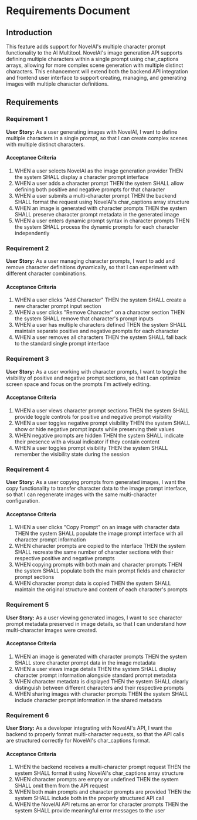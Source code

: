 # Requirements Document

## Introduction

This feature adds support for NovelAI's multiple character prompt functionality to the AI Multitool. NovelAI's image generation API supports defining multiple characters within a single prompt using char_captions arrays, allowing for more complex scene generation with multiple distinct characters. This enhancement will extend both the backend API integration and frontend user interface to support creating, managing, and generating images with multiple character definitions.

## Requirements

### Requirement 1

**User Story:** As a user generating images with NovelAI, I want to define multiple characters in a single prompt, so that I can create complex scenes with multiple distinct characters.

#### Acceptance Criteria

1. WHEN a user selects NovelAI as the image generation provider THEN the system SHALL display a character prompt interface
2. WHEN a user adds a character prompt THEN the system SHALL allow defining both positive and negative prompts for that character
3. WHEN a user submits a multi-character prompt THEN the backend SHALL format the request using NovelAI's char_captions array structure
4. WHEN an image is generated with character prompts THEN the system SHALL preserve character prompt metadata in the generated image
5. WHEN a user enters dynamic prompt syntax in character prompts THEN the system SHALL process the dynamic prompts for each character independently

### Requirement 2

**User Story:** As a user managing character prompts, I want to add and remove character definitions dynamically, so that I can experiment with different character combinations.

#### Acceptance Criteria

1. WHEN a user clicks "Add Character" THEN the system SHALL create a new character prompt input section
2. WHEN a user clicks "Remove Character" on a character section THEN the system SHALL remove that character's prompt inputs
3. WHEN a user has multiple characters defined THEN the system SHALL maintain separate positive and negative prompts for each character
4. WHEN a user removes all characters THEN the system SHALL fall back to the standard single prompt interface

### Requirement 3

**User Story:** As a user working with character prompts, I want to toggle the visibility of positive and negative prompt sections, so that I can optimize screen space and focus on the prompts I'm actively editing.

#### Acceptance Criteria

1. WHEN a user views character prompt sections THEN the system SHALL provide toggle controls for positive and negative prompt visibility
2. WHEN a user toggles negative prompt visibility THEN the system SHALL show or hide negative prompt inputs while preserving their values
3. WHEN negative prompts are hidden THEN the system SHALL indicate their presence with a visual indicator if they contain content
4. WHEN a user toggles prompt visibility THEN the system SHALL remember the visibility state during the session

### Requirement 4

**User Story:** As a user copying prompts from generated images, I want the copy functionality to transfer character data to the image prompt interface, so that I can regenerate images with the same multi-character configuration.

#### Acceptance Criteria

1. WHEN a user clicks "Copy Prompt" on an image with character data THEN the system SHALL populate the image prompt interface with all character prompt information
2. WHEN character prompts are copied to the interface THEN the system SHALL recreate the same number of character sections with their respective positive and negative prompts
3. WHEN copying prompts with both main and character prompts THEN the system SHALL populate both the main prompt fields and character prompt sections
4. WHEN character prompt data is copied THEN the system SHALL maintain the original structure and content of each character's prompts

### Requirement 5

**User Story:** As a user viewing generated images, I want to see character prompt metadata preserved in image details, so that I can understand how multi-character images were created.

#### Acceptance Criteria

1. WHEN an image is generated with character prompts THEN the system SHALL store character prompt data in the image metadata
2. WHEN a user views image details THEN the system SHALL display character prompt information alongside standard prompt metadata
3. WHEN character metadata is displayed THEN the system SHALL clearly distinguish between different characters and their respective prompts
4. WHEN sharing images with character prompts THEN the system SHALL include character prompt information in the shared metadata

### Requirement 6

**User Story:** As a developer integrating with NovelAI's API, I want the backend to properly format multi-character requests, so that the API calls are structured correctly for NovelAI's char_captions format.

#### Acceptance Criteria

1. WHEN the backend receives a multi-character prompt request THEN the system SHALL format it using NovelAI's char_captions array structure
2. WHEN character prompts are empty or undefined THEN the system SHALL omit them from the API request
3. WHEN both main prompts and character prompts are provided THEN the system SHALL include both in the properly structured API call
4. WHEN the NovelAI API returns an error for character prompts THEN the system SHALL provide meaningful error messages to the user

